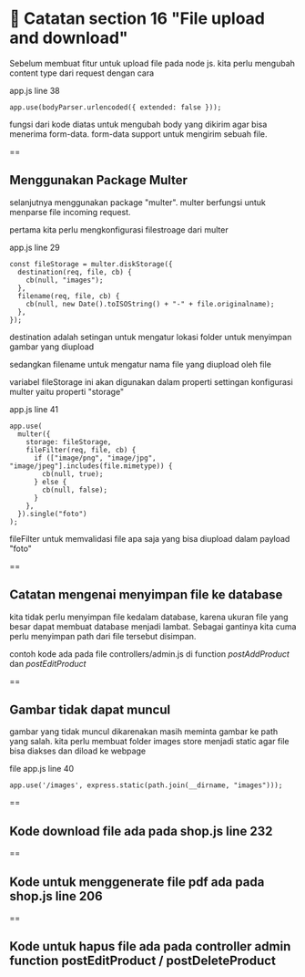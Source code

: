 
# 🦧 Catatan section 16 "File upload and download"

Sebelum membuat fitur untuk upload file pada node js. kita perlu mengubah content type dari request dengan cara 

app.js line 38
```
app.use(bodyParser.urlencoded({ extended: false }));
```

fungsi dari kode diatas untuk mengubah body yang dikirim agar bisa menerima form-data. form-data support untuk mengirim sebuah file.

==
## Menggunakan Package Multer

selanjutnya menggunakan package "multer". multer berfungsi untuk menparse file incoming request.

pertama kita perlu mengkonfigurasi filestroage dari multer

app.js line 29
```
const fileStorage = multer.diskStorage({
  destination(req, file, cb) {
    cb(null, "images");
  },
  filename(req, file, cb) {
    cb(null, new Date().toISOString() + "-" + file.originalname);
  },
});
```
destination adalah setingan untuk mengatur lokasi folder untuk menyimpan gambar yang diupload

sedangkan filename untuk mengatur nama file yang diupload oleh file

variabel fileStorage ini akan digunakan dalam properti settingan konfigurasi multer yaitu properti "storage"

app.js line 41
```
app.use(
  multer({
    storage: fileStorage,
    fileFilter(req, file, cb) {
      if (["image/png", "image/jpg", "image/jpeg"].includes(file.mimetype)) {
        cb(null, true);
      } else {
        cb(null, false);
      }
    },
  }).single("foto")
);
```
fileFilter untuk memvalidasi file apa saja yang bisa diupload dalam payload "foto"

==
## Catatan mengenai menyimpan file ke database

kita tidak perlu menyimpan file kedalam database, karena ukuran file yang besar dapat membuat database menjadi lambat. Sebagai gantinya kita cuma perlu menyimpan path dari file tersebut disimpan.

contoh kode ada pada file controllers/admin.js
di function *postAddProduct* dan *postEditProduct*

==
## Gambar tidak dapat muncul

gambar yang tidak muncul dikarenakan masih meminta gambar ke path yang salah. kita perlu membuat folder images store menjadi static agar file bisa diakses dan diload ke webpage

file app.js line 40
```
app.use('/images', express.static(path.join(__dirname, "images")));
```

==
## Kode download file ada pada shop.js line 232

==
## Kode untuk menggenerate file pdf ada pada shop.js line 206

== 
## Kode untuk hapus file ada pada controller admin function postEditProduct / postDeleteProduct

